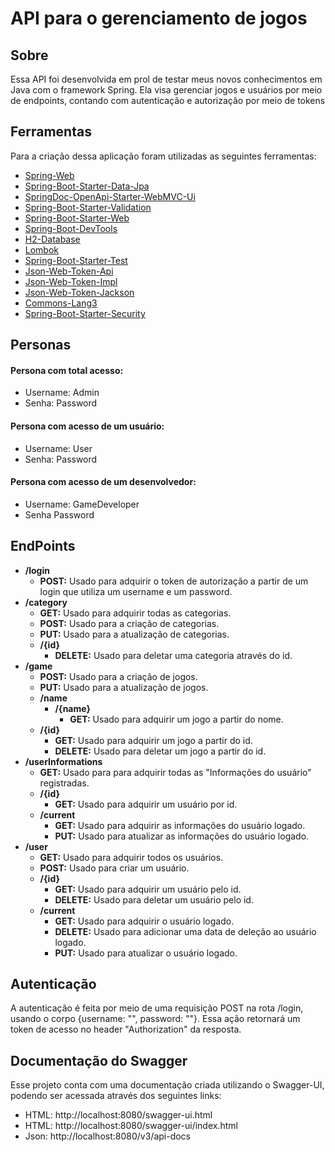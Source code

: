 # API para o gerenciamento de jogos

## Sobre

Essa API foi desenvolvida em prol de testar meus novos conhecimentos em Java com o framework Spring. Ela visa gerenciar jogos e usuários por meio de endpoints, contando com autenticação e autorização por meio de tokens

## Ferramentas
Para a criação dessa aplicação foram utilizadas as seguintes ferramentas:

- [Spring-Web](https://docs.spring.io/spring-framework/reference/web/webmvc.html)
- [Spring-Boot-Starter-Data-Jpa](https://docs.spring.io/spring-data/jpa/docs/current-SNAPSHOT/reference/html/#reference)
- [SpringDoc-OpenApi-Starter-WebMVC-Ui](https://springdoc.org/)
- [Spring-Boot-Starter-Validation](https://reflectoring.io/bean-validation-with-spring-boot/)
- [Spring-Boot-Starter-Web](https://docs.spring.io/spring-boot/tutorial/first-application/index.html)
- [Spring-Boot-DevTools](https://docs.spring.io/spring-boot/tutorial/first-application/index.html)
- [H2-Database](https://www.baeldung.com/spring-boot-h2-database)
- [Lombok](https://projectlombok.org/features/)
- [Spring-Boot-Starter-Test](https://docs.spring.io/spring-boot/reference/testing/index.html)
- [Json-Web-Token-Api](https://central.sonatype.com/artifact/io.jsonwebtoken/jjwt-api)
- [Json-Web-Token-Impl](https://central.sonatype.com/artifact/io.jsonwebtoken/jjwt-impl/0.12.6)
- [Json-Web-Token-Jackson](https://central.sonatype.com/artifact/io.jsonwebtoken/jjwt-jackson/0.12.6)
- [Commons-Lang3](https://commons.apache.org/proper/commons-lang/javadocs/api-release/index.html)
- [Spring-Boot-Starter-Security](https://docs.spring.io/spring-security/reference/getting-spring-security.html)

## Personas

#### Persona com total acesso:
- Username: Admin
- Senha: Password
#### Persona com acesso de um usuário:
- Username: User
- Senha: Password
#### Persona com acesso de um desenvolvedor:
- Username: GameDeveloper
- Senha Password

## EndPoints
- **/login**
  - **POST:** Usado para adquirir o token de autorização a partir de um login que utiliza um username e um password.
- **/category**
  - **GET:** Usado para adquirir todas as categorias.
  - **POST:** Usado para a criação de categorias.
  - **PUT:** Usado para a atualização de categorias.
  - **/{id}**
    -  **DELETE:** Usado para deletar uma categoria através do id.
- **/game**
  - **POST:** Usado para a criação de jogos.
  - **PUT:** Usado para a atualização de jogos.
  - **/name**
    - **/{name}**
      - **GET:** Usado para adquirir um jogo a partir do nome.
  - **/{id}**
    - **GET:** Usado para adquirir um jogo a partir do id.
    - **DELETE:** Usado para deletar um jogo a partir do id.
- **/userInformations**
  - **GET:** Usado para para adquirir todas as "Informações do usuário" registradas.
  - **/{id}**
    - **GET:** Usado para adquirir um usuário por id.
  - **/current**
    - **GET:** Usado para adquirir as informações do usuário logado.
    - **PUT:** Usado para atualizar as informações do usuário logado.
- **/user**
  - **GET:** Usado para adquirir todos os usuários.
  - **POST:** Usado para criar um usuário.
  - **/{id}**
    - **GET:** Usado para adquirir um usuário pelo id.
    - **DELETE:** Usado para deletar um usuário pelo id.
  - **/current**
    - **GET:** Usado para adquirir o usuário logado.
    - **DELETE:** Usado para adicionar uma data de deleção ao usuário logado.
    - **PUT:** Usado para atualizar o usuário logado.

## Autenticação

A autenticação é feita por meio de uma requisição POST na rota /login, usando o corpo {username: "", password: ""}. Essa ação retornará um token de acesso no header "Authorization" da resposta.

## Documentação do Swagger

Esse projeto conta com uma documentação criada utilizando o Swagger-UI, podendo ser acessada através dos seguintes links:
- HTML: http://localhost:8080/swagger-ui.html
- HTML: http://localhost:8080/swagger-ui/index.html
- Json: http://localhost:8080/v3/api-docs